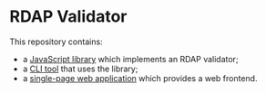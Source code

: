# RDAP Validator

This repository contains:

* a [JavaScript library](lib/rdap-validator.js) which implements an RDAP validator;
* a [CLI tool](bin/rdap-validator) that uses the library;
* a [single-page web application](validator.html) which provides a web frontend.
